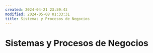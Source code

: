```yaml
---
created: 2024-04-21 23:59:43
modified: 2024-05-08 01:33:31
title: Sistemas y Procesos de Negocios
---
```


# Sistemas y Procesos de Negocios
